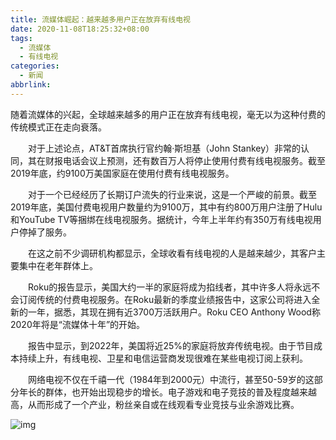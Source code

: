 ```yaml
---
title: 流媒体崛起：越来越多用户正在放弃有线电视
date: 2020-11-08T18:25:32+08:00
tags:
  - 流媒体
  - 有线电视
categories:
  - 新闻
abbrlink:
---
```


随着流媒体的兴起，全球越来越多的用户正在放弃有线电视，毫无以为这种付费的传统模式正在走向衰落。

　　对于上述论点，AT&amp;T首席执行官约翰·斯坦基（John Stankey）非常的认同，其在财报电话会议上预测，还有数百万人将停止使用付费有线电视服务。截至2019年底，约9100万美国家庭在使用付费有线电视服务。

　　对于一个已经经历了长期订户流失的行业来说，这是一个严峻的前景。截至2019年底，美国付费电视用户数量约为9100万，其中有约800万用户注册了Hulu和YouTube TV等捆绑在线电视服务。据统计，今年上半年约有350万有线电视用户停掉了服务。

　　在这之前不少调研机构都显示，全球收看有线电视的人是越来越少，其客户主要集中在老年群体上。

　　Roku的报告显示，美国大约一半的家庭将成为掐线者，其中许多人将永远不会订阅传统的付费电视服务。在Roku最新的季度业绩报告中，这家公司将进入全新的一年，据悉，其现在拥有近3700万活跃用户。Roku CEO Anthony Wood称2020年将是“流媒体十年”的开始。

　　报告中显示，到2022年，美国将近25%的家庭将放弃传统电视。由于节目成本持续上升，有线电视、卫星和电信运营商发现很难在某些电视订阅上获利。

　　网络电视不仅在千禧一代（1984年到2000元）中流行，甚至50-59岁的这部分年长的群体，也开始出现稳步的增长。电子游戏和电子竞技的普及程度越来越高，从而形成了一个产业，粉丝亲自或在线观看专业竞技与业余游戏比赛。

![img](https://cdn.jsdelivr.net/gh/yakeing/Documentation@main/Hexo/images/d2c1-kavypmq6718046.jpg)